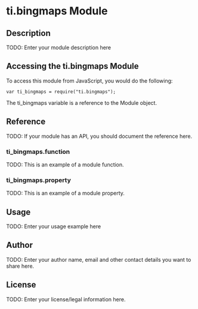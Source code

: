 # ti.bingmaps Module

## Description

TODO: Enter your module description here

## Accessing the ti.bingmaps Module

To access this module from JavaScript, you would do the following:

    var ti_bingmaps = require("ti.bingmaps");

The ti_bingmaps variable is a reference to the Module object.

## Reference

TODO: If your module has an API, you should document
the reference here.

### ti_bingmaps.function

TODO: This is an example of a module function.

### ti_bingmaps.property

TODO: This is an example of a module property.

## Usage

TODO: Enter your usage example here

## Author

TODO: Enter your author name, email and other contact
details you want to share here.

## License

TODO: Enter your license/legal information here.
